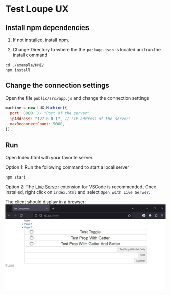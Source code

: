 # Test Loupe UX

## Install npm dependencies

1. If not installed, install [npm](https://nodejs.org/en/download/).

2. Change Directory to where the the `package.json` is located and run the install command

```
cd ./example/HMI/
npm install
```

## Change the connection settings

Open the file `public/src/app.js` and change the connection settings

```javascript
machine = new LUX.Machine({
  port: 8000, // "Port of the server"
  ipAddress: "127.0.0.1", // "IP address of the server"
  maxReconnectCount: 5000,
});
```

## Run

Open Index.html with your favorite server.

Option 1: Run the following command to start a local server

```
npm start
```

Option 2: The [Live Server](https://marketplace.visualstudio.com/items?itemName=ritwickdey.LiveServer) extension for VSCode is recommended. Once installed, right click on `index.html` and select `Open with Live Server`.

The client should display in a browser:
![Lux client](images/lux_local.JPG)
